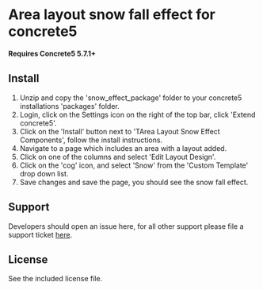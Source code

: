 # Area layout snow fall effect for concrete5 #
**Requires Concrete5 5.7.1+**
## Install ##
1. Unzip and copy the 'snow_effect_package' folder to your concrete5 installations 'packages' folder.
2. Login, click on the Settings icon on the right of the top bar, click 'Extend concrete5'.
3. Click on the 'Install' button next to 'TArea Layout Snow Effect Components', follow the install instructions.
4. Navigate to a page which includes an area with a layout added.
5. Click on one of the columns and select 'Edit Layout Design'.
6. Click on the 'cog' icon, and select 'Snow' from the 'Custom Template' drop down list.
7. Save changes and save the page, you should see the snow fall effect.

## Support ##
Developers should open an issue here, for all other support please file a support ticket [here](https://c5dev.com/support?addon=Snow+Fall).

## License ##
See the included license file.
